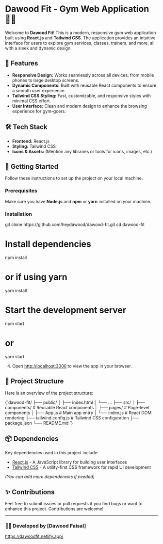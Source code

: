 # Dawood Fit - Gym Web Application 🏋️‍♂️

Welcome to **Dawood Fit**! This is a modern, responsive gym web application built using **React.js** and **Tailwind CSS**. The application provides an intuitive interface for users to explore gym services, classes, trainers, and more, all with a sleek and dynamic design.

## 🌟 Features

- **Responsive Design:** Works seamlessly across all devices, from mobile phones to large desktop screens.
- **Dynamic Components:** Built with reusable React components to ensure a smooth user experience.
- **Tailwind CSS Styling:** Fast, customizable, and responsive styles with minimal CSS effort.
- **User Interface:** Clean and modern design to enhance the browsing experience for gym-goers.

## 🛠️ Tech Stack

- **Frontend:** React.js
- **Styling:** Tailwind CSS
- **Icons & Assets:** (Mention any libraries or tools for icons, images, etc.)

## 🚀 Getting Started

Follow these instructions to set up the project on your local machine.

### Prerequisites

Make sure you have **Node.js** and **npm** or **yarn** installed on your machine.

### Installation


<CodeBlock language="bash">
git clone https://github.com/heydawood/dawood-fit.git
cd dawood-fit

# Install dependencies
npm install
# or if using yarn
yarn install

# Start the development server
npm start
# or
yarn start
</CodeBlock>

4. Open [http://localhost:3000](http://localhost:3000) to view the app in your browser.

## 📂 Project Structure

Here is an overview of the project structure:

<CodeBlock language="bash">
{`dawood-fit/
├── public/
│   ├── index.html
│   └── ...
├── src/
│   ├── components/  # Reusable React components
│   ├── pages/       # Page-level components
│   ├── App.js       # Main app entry
│   └── index.js     # React DOM rendering
├── tailwind.config.js # Tailwind CSS configuration
├── package.json
└── README.md
`}
</CodeBlock>

## 📦 Dependencies

Key dependencies used in this project include:

- [React.js](https://reactjs.org/) - A JavaScript library for building user interfaces
- [Tailwind CSS](https://tailwindcss.com/) - A utility-first CSS framework for rapid UI development

*(You can add more dependencies if needed)*

## ✨ Contributions

Feel free to submit issues or pull requests if you find bugs or want to enhance this project. Contributions are welcome!

---

### 👨‍💻 Developed by [Dawood Faisal]



https://dawoodfit.netlify.app/
